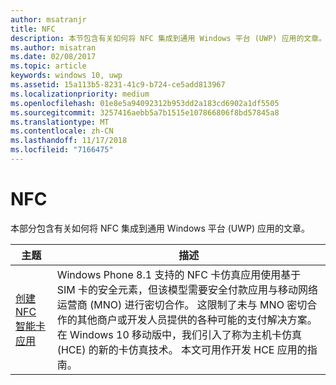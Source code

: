 ```yaml
---
author: msatranjr
title: NFC
description: 本节包含有关如何将 NFC 集成到通用 Windows 平台 (UWP) 应用的文章。
ms.author: misatran
ms.date: 02/08/2017
ms.topic: article
keywords: windows 10, uwp
ms.assetid: 15a113b5-8231-41c9-b724-ce5add813967
ms.localizationpriority: medium
ms.openlocfilehash: 01e8e5a94092312b953dd2a183cd6902a1df5505
ms.sourcegitcommit: 3257416aebb5a7b1515e107866806f8bd57845a8
ms.translationtype: MT
ms.contentlocale: zh-CN
ms.lasthandoff: 11/17/2018
ms.locfileid: "7166475"
---
```

# <a name="nfc"></a>NFC


本部分包含有关如何将 NFC 集成到通用 Windows 平台 (UWP) 应用的文章。

|主题 |描述|
|--------|------------------|
| [创建 NFC 智能卡应用](host-card-emulation.md)   | Windows Phone 8.1 支持的 NFC 卡仿真应用使用基于 SIM 卡的安全元素，但该模型需要安全付款应用与移动网络运营商 (MNO) 进行密切合作。 这限制了未与 MNO 密切合作的其他商户或开发人员提供的各种可能的支付解决方案。 在 Windows 10 移动版中，我们引入了称为主机卡仿真 (HCE) 的新的卡仿真技术。 本文可用作开发 HCE 应用的指南。   |